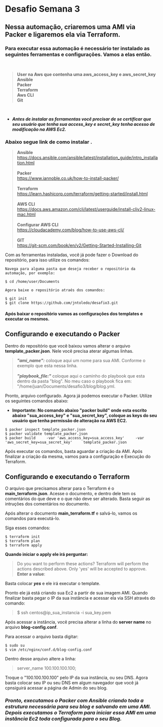 # **Desafio Semana 3**

## Nessa automação, criaremos uma AMI via Packer e ligaremos ela via Terraform.

### **Para executar essa automação é necessário ter instalado as seguintes ferramentas e  configurações. Vamos a elas então.** 
<br>
 
> **User na Aws que contenha uma aws_access_key e aws_secret_key**<br> 
> **Ansible** <br>
> **Packer** <br>
> **Terraform** <br>
> **Aws CLI**<br>
> **Git**<br>
<p><br>

- ***Antes de instalar as ferramentas você precisar de se certificar que seu usuário que tenha sua access_key e secret_key tenha acesso de modificação na AWS Ec2.***


### **Abaixo segue link de como instalar** .

> **Ansible** <br>
https://docs.ansible.com/ansible/latest/installation_guide/intro_installation.html
> <br><br>
> **Packer** <br>
> https://www.iannoble.co.uk/how-to-install-packer/
> <br><br>
> **Terraform** <br>
> https://learn.hashicorp.com/terraform/getting-started/install.html
> <br><br>
> **AWS CLI**
> <br>
> https://docs.aws.amazon.com/cli/latest/userguide/install-cliv2-linux-mac.html
> <br><br>
> **Configurar AWS CLI** 
> <br>
> https://cloudacademy.com/blog/how-to-use-aws-cli/
> <br><br>
> **GIT**
> <br>
> https://git-scm.com/book/en/v2/Getting-Started-Installing-Git


Com as ferramentas instaladas, você já pode fazer o Download do repositório, para isso utilize os comandos:

```
Navega para alguma pasta que deseja receber o repositório da automação, por exemplo:

$ cd /home/user/Documents

Agora baixe o repositório atraés dos comandos:

$ git init
$ git clone https://github.com/jntoledo/desafio3.git

```

#### Após baixar o repositório vamos as configurações dos templates e executar os mesmos.

## **Configurando e executando o Packer**

Dentro do repositório que você baixou vamos alterar o arquivo **template_packer.json**. Nele você precisa aterar algumas linhas.

>***"ami_name":*** coloque aqui um nome para sua AMI. Conforme o exemplo que esta nessa linha.<br><br>
> ***"playbook_file:"*** coloque aqui o caminho do playbook que esta dentro da pasta "blog". No meu caso o playbook fica em: "/home/juan/Documents/desafio3/blog/blog.yml.<br>

Pronto, arquivo configurado. Agora já podemos executar o Packer. Utilize os seguintes comandos abaixo:

- **Importante: No comando abaixo "packer build" onde esta escrito abaixo "sua_access_key" e "sua_secret_key", coloque as keys do seu usuário que tenha permissão de alteração na AWS EC2.**

```
$ packer inspect template_packer.json
$ packer validate template_packer.json
$ packer build     -var 'aws_access_key=sua_access_key'     -var 'aws_secret_key=sua_secret_key'     template_packer.json
```
Após executar os comandos, basta aguardar a criação da AMI. Após finalizar a criação da mesma, vamos para a configuração e Execução do Terraform.

## **Configurando e executando o Terraform**
O arquivo que precisamos alterar para o Terraform é o **main_terraform.json**. Acesse o documento, e dentro dele tem os comentários do que deve e o que não deve ser alterado. Basta seguir as intruções dos comentários no documento.
<br>

Após alterar o documento **main_terraform.tf** e salvá-lo, vamos os comandos para executá-lo.
<br>

Siga esses comandos:

```
$ terraform init
$ terraform plan
$ terraform apply
```
**Quando iniciar o apply ele irá perguntar:**
> Do you want to perform these actions?
  Terraform will perform the actions described above.
  Only 'yes' will be accepted to approve.<br>
>  **Enter a value**:

Basta colocar ***yes*** e ele irá executar o template.

Pronto ele já está criando sua Ec2 a partir de sua imagem AMI. Quando finalizar basta pegar o IP da sua instância e acessar ela via SSH através do comando:

> $ ssh centos@ip_sua_instancia -i sua_key.pem

Após acessar a instância, você precisa alterar a linha do **server name** no arquivo **blog-config.conf**.

Para acessar o arquivo basta digitar:

```
$ sudo su
$ vim /etc/nginx/conf.d/blog-config.conf
```
Dentro desse arquivo altere a linha:
> server_name 100.100.100.100;
> <BR>

Troque o "100.100.100.100" pelo IP da sua instância, ou seu DNS. Agora basta colocar seu IP ou seu DNS em algum navegador que você já cpnsiguirá acessar a página de Admin do seu blog.

### ***Pronto, executamos o Packer com Ansible criando toda a estrutura necessária para seu blog e salvando em uma AMI. Depois executamos o Terraform para iniciar essa AMI em uma instância Ec2 toda configurada para o seu Blog.***
